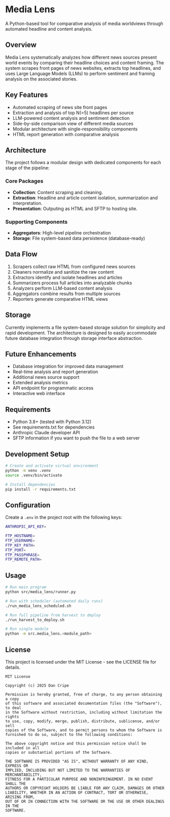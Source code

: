 # Media Lens

A Python-based tool for comparative analysis of media worldviews through automated headline and content analysis.

## Overview

Media Lens systematically analyzes how different news sources present world events by comparing their headline choices and content framing. The system scrapes front pages of news websites, extracts top headlines, and uses Large Language Models (LLMs) to perform sentiment and framing analysis on the associated stories.

## Key Features

- Automated scraping of news site front pages
- Extraction and analysis of top N(=5) headlines per source
- LLM-powered content analysis and sentiment detection
- Side-by-side comparison view of different media sources
- Modular architecture with single-responsibility components
- HTML report generation with comparative analysis

## Architecture

The project follows a modular design with dedicated components for each stage of the pipeline:

### Core Packages
- **Collection**: Content scraping and cleaning.
- **Extraction**: Headline and article content isolation, summarization and interpretation.
- **Presentation**: Outputing as HTML and SFTP to hosting site.

### Supporting Components
- **Aggregators**: High-level pipeline orchestration
- **Storage**: File system-based data persistence (database-ready)

## Data Flow

1. Scrapers collect raw HTML from configured news sources
2. Cleaners normalize and sanitize the raw content
3. Extractors identify and isolate headlines and articles
4. Summarizers process full articles into analyzable chunks
5. Analyzers perform LLM-based content analysis
6. Aggregators combine results from multiple sources
7. Reporters generate comparative HTML views

## Storage

Currently implements a file system-based storage solution for simplicity and rapid development. The architecture is designed to easily accommodate future database integration through storage interface abstraction.

## Future Enhancements

- Database integration for improved data management
- Real-time analysis and report generation
- Additional news source support
- Extended analysis metrics
- API endpoint for programmatic access
- Interactive web interface

## Requirements

- Python 3.8+ (tested with Python 3.12)
- See requirements.txt for dependencies
- Anthropic Claude developer API
- SFTP information if you want to push the file to a web server

## Development Setup

```bash
# Create and activate virtual environment
python -m venv .venv
source .venv/bin/activate

# Install dependencies
pip install -r requirements.txt
```


## Configuration

Create a `.env` in the project root with the following keys:
```bash
ANTHROPIC_API_KEY=

FTP_HOSTNAME=
FTP_USERNAME=
FTP_KEY_PATH=
FTP_PORT=
FTP_PASSPHRASE=
FTP_REMOTE_PATH=
```


## Usage

```bash
# Run main program
python src/media_lens/runner.py

# Run with scheduler (automated daily runs)
./run_media_lens_scheduled.sh

# Run full pipeline from harvest to deploy
./run_harvest_to_deploy.sh

# Run single module
python -m src.media_lens.<module_path>
```

## License

This project is licensed under the MIT License - see the LICENSE file for details.
```
MIT License

Copyright (c) 2025 Dan Cripe

Permission is hereby granted, free of charge, to any person obtaining a copy
of this software and associated documentation files (the "Software"), to deal
in the Software without restriction, including without limitation the rights
to use, copy, modify, merge, publish, distribute, sublicense, and/or sell
copies of the Software, and to permit persons to whom the Software is
furnished to do so, subject to the following conditions:

The above copyright notice and this permission notice shall be included in all
copies or substantial portions of the Software.

THE SOFTWARE IS PROVIDED "AS IS", WITHOUT WARRANTY OF ANY KIND, EXPRESS OR
IMPLIED, INCLUDING BUT NOT LIMITED TO THE WARRANTIES OF MERCHANTABILITY,
FITNESS FOR A PARTICULAR PURPOSE AND NONINFRINGEMENT. IN NO EVENT SHALL THE
AUTHORS OR COPYRIGHT HOLDERS BE LIABLE FOR ANY CLAIM, DAMAGES OR OTHER
LIABILITY, WHETHER IN AN ACTION OF CONTRACT, TORT OR OTHERWISE, ARISING FROM,
OUT OF OR IN CONNECTION WITH THE SOFTWARE OR THE USE OR OTHER DEALINGS IN THE
SOFTWARE.
```
